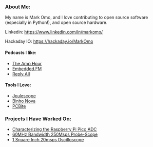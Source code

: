 ### About Me:

My name is Mark Omo, and I love contributing to open source software (especially in Python!), and open source hardware.

Linkedin: https://www.linkedin.com/in/markomo/

Hackaday IO: https://hackaday.io/MarkOmo


#### Podcasts I like:

 - [The Amp Hour](https://theamphour.com/)
 - [Embedded.FM](https://embedded.fm/)
 - [Reply All](https://gimletmedia.com/shows/reply-all)
 
 #### Tools I Love:

- [Joulescope](https://www.joulescope.com/)
- [Binho Nova](https://binho.io/)
- [PCBite](https://sensepeek.com/)

### Projects I Have Worked On:

- [Characterizing the Raspberry Pi Pico ADC](https://pico-adc.markomo.me/)
- [60MHz Bandwidth 250Msps Probe-Scope](https://hackaday.io/project/165964-60mhz-bandwidth-250msps-probe-scope)
- [1 Square Inch 20msps Oscilloscope](https://hackaday.io/project/160802-1-square-inch-20msps-oscilloscope)
